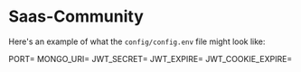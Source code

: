 # Saas-Community

Here's an example of what the `config/config.env` file might look like:

PORT=
MONGO_URI= 
JWT_SECRET=
JWT_EXPIRE=
JWT_COOKIE_EXPIRE=
